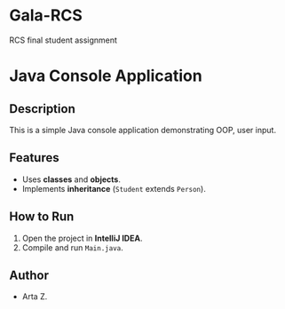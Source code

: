 # Gala-RCS
RCS final student assignment

# Java Console Application

## Description
This is a simple Java console application demonstrating OOP, user input.

## Features
- Uses **classes** and **objects**.
- Implements **inheritance** (`Student` extends `Person`).

## How to Run
1. Open the project in **IntelliJ IDEA**.
2. Compile and run `Main.java`.

## Author
- Arta Z.
